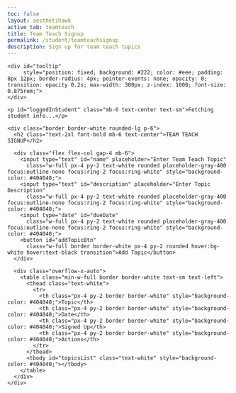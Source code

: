 ```yaml
---
toc: false
layout: aesthetihawk
active_tab: teamteach
title: Team Teach Signup
permalink: /student/teamteachsignup
description: Sign up for team teach topics
---
```


<div class="min-h-screen bg-neutral-900 text-white">
  <div class="max-w-5xl mx-auto py-10 px-4">

    <div id="tooltip" 
         style="position: fixed; background: #222; color: #eee; padding: 8px 12px; border-radius: 4px; pointer-events: none; opacity: 0; transition: opacity 0.2s; max-width: 300px; z-index: 1000; font-size: 0.875rem;">
    </div>

    <p id="loggedInStudent" class="mb-6 text-center text-sm">Fetching student info...</p>

    <div class="border border-white rounded-lg p-6">
      <h2 class="text-2xl font-bold mb-6 text-center">TEAM TEACH SIGNUP</h2>

      <div class="flex flex-col gap-4 mb-6">
        <input type="text" id="name" placeholder="Enter Team Teach Topic"
          class="w-full px-4 py-2 text-white rounded placeholder-gray-400 focus:outline-none focus:ring-2 focus:ring-white" style="background-color: #404040;">
        <input type="text" id="description" placeholder="Enter Topic Description"
          class="w-full px-4 py-2 text-white rounded placeholder-gray-400 focus:outline-none focus:ring-2 focus:ring-white" style="background-color: #404040;">
        <input type="date" id="dueDate"
          class="w-full px-4 py-2 text-white rounded placeholder-gray-400 focus:outline-none focus:ring-2 focus:ring-white" style="background-color: #404040;">
        <button id="addTopicBtn"
          class="w-full border border-white px-4 py-2 rounded hover:bg-white hover:text-black transition">Add Topic</button>
      </div>

      <div class="overflow-x-auto">
        <table class="min-w-full border border-white text-sm text-left">
          <thead class="text-white">
            <tr>
              <th class="px-4 py-2 border border-white" style="background-color: #404040;">Topic</th>
              <th class="px-4 py-2 border border-white" style="background-color: #404040;">Date</th>
              <th class="px-4 py-2 border border-white" style="background-color: #404040;">Signed Up</th>
              <th class="px-4 py-2 border border-white" style="background-color: #404040;">Actions</th>
            </tr>
          </thead>
          <tbody id="topicsList" class="text-white" style="background-color: #404040;"></tbody>
        </table>
      </div>
    </div>
  </div>
</div>

<script type="module">
import { javaURI, fetchOptions } from '{{site.baseurl}}/assets/js/api/config.js';

let loggedInStudent = null;
let userId = -1;
let StuName = "";

function formatDateToMMDDYYYY(dateStr) {
  const [year, month, day] = dateStr.split("-");
  return `${month}/${day}/${year}`;
}

async function getUserId() {
  const url_persons = `${javaURI}/api/person/get`;
  try {
    const response = await fetch(url_persons, fetchOptions);
    if (!response.ok) throw new Error(`Spring server response: ${response.status}`);
    const data = await response.json();
    userId = data.id;
    StuName = data.name;
    document.getElementById("loggedInStudent").innerText = `Logged in as: ${StuName}`;
    fetchTopics();
  } catch (error) {
    console.error("Java Database Error:", error);
    document.getElementById("loggedInStudent").innerText = "Error fetching student info.";
  }
}

async function fetchTopics() {
  try {
    let response = await fetch(`${javaURI}/api/assignments/debug`, fetchOptions);
    let topics = await response.json();
    let filteredTopics = topics.filter(topic => topic.type === "teamteach");

    let topicsList = document.getElementById("topicsList");
    topicsList.innerHTML = "";
    await Promise.all(filteredTopics.map(topic => fetchAssignTopics(topic)));
  } catch (error) {
    console.error("Error fetching topics:", error);
  }
}

async function fetchAssignTopics(topic) {
  try {
    let response = await fetch(`${javaURI}/api/submissions/assignment/${topic.id}`, fetchOptions);
    let data = await response.json();
    let assignments = Array.isArray(data) ? data : [];

    let studentsSet = new Set();
    let studentsTextArray = [];

    assignments.forEach(assignment => {
      if (Array.isArray(assignment.students)) {
        assignment.students.forEach(s => {
          if (!studentsSet.has(s.id)) {
            studentsSet.add(s.id);
            studentsTextArray.push(`${s.name} (${s.id})`);
          }
        });
      } else if (assignment.students && typeof assignment.students === 'string') {
        assignment.students.split(',').forEach(name => {
          if (!studentsSet.has(name.trim())) {
            studentsSet.add(name.trim());
            studentsTextArray.push(name.trim());
          }
        });
      }
    });

    const studentsText = studentsTextArray.length > 0 ? studentsTextArray.join(', ') : "None";
    const alreadySignedUp = studentsSet.has(userId);

    let row = document.createElement("tr");
    row.innerHTML = `
      <td class="border border-white px-4 py-2 tooltip-target" data-description="${topic.description.replace(/"/g, '&quot;')}">${topic.name}</td>
      <td class="border border-white px-4 py-2">${topic.dueDate}</td>
      <td class="border border-white px-4 py-2">${studentsText}</td>
      <td class="border border-white px-4 py-2">
        <button class="border border-white px-3 py-1 rounded text-sm transition ${alreadySignedUp ? 'opacity-50 cursor-not-allowed' : 'hover:bg-white hover:text-black'}" data-topic-id="${topic.id}" ${alreadySignedUp ? 'disabled' : ''}>
          ${alreadySignedUp ? 'Signed Up' : 'Sign Up'}
        </button>
      </td>`;

    if (!alreadySignedUp) {
      row.querySelector("button").addEventListener("click", function () {
        signUpForTopic(topic.id);
      });
    }

    document.getElementById("topicsList").appendChild(row);
  } catch (error) {
    console.error("Error fetching topic assignments:", error);
  }
}

async function addTopic() {
  let name = document.getElementById("name").value;
  let description = document.getElementById("description").value;
  let rawDate = document.getElementById("dueDate").value;

  if (!name || !description || !rawDate) {
    alert("Please fill in all fields.");
    return;
  }

  let dueDate = formatDateToMMDDYYYY(rawDate);
  const url = `${javaURI}/api/assignments/create?name=${encodeURIComponent(name)}&type=teamteach&description=${encodeURIComponent(description)}&points=1.0&dueDate=${encodeURIComponent(dueDate)}`;

  try {
    let response = await fetch(url, { method: "POST", headers: { "Content-Type": "application/json" } });
    if (response.ok) {
      document.getElementById("name").value = "";
      document.getElementById("description").value = "";
      document.getElementById("dueDate").value = "";
      fetchTopics();
    } else {
      console.error("Failed to add topic");
    }
  } catch (error) {
    console.error("Error adding topic:", error);
  }
}

async function signUpForTopic(id) {
  if (userId === -1) {
    alert("Please login first");
    return;
  }

  const data = {
    assignmentId: id,
    studentIds: [userId],
    content: "test",
    comment: "",
    isLate: false
  };

  try {
    let response = await fetch(`${javaURI}/api/submissions/submit/${id}`, {
      method: "POST",
      headers: { "Content-Type": "application/json" },
      body: JSON.stringify(data)
    });

    if (response.ok) {
      fetchTopics();
    } else {
      console.error("Failed to sign up for topic");
      alert("Failed to sign up. Please try again.");
    }
  } catch (error) {
    console.error("Error signing up for topic:", error);
    alert("Error signing up. Please try again.");
  }
}

document.addEventListener("DOMContentLoaded", () => {
  getUserId();
  document.getElementById("addTopicBtn").addEventListener("click", addTopic);
});

const tooltip = document.getElementById("tooltip");

document.addEventListener("mouseover", (e) => {
  if (e.target.classList.contains("tooltip-target")) {
    const desc = e.target.getAttribute("data-description");
    if (desc) {
      tooltip.textContent = desc;
      tooltip.style.opacity = "1";
    }
  }
});

document.addEventListener("mousemove", (e) => {
  if (tooltip.style.opacity === "1") {
    let x = e.clientX + 15;
    let y = e.clientY + 15;

    if (x + tooltip.offsetWidth > window.innerWidth) {
      x = e.clientX - tooltip.offsetWidth - 15;
    }
    if (y + tooltip.offsetHeight > window.innerHeight) {
      y = e.clientY - tooltip.offsetHeight - 15;
    }

    tooltip.style.left = x + "px";
    tooltip.style.top = y + "px";
  }
});

document.addEventListener("mouseout", (e) => {
  if (e.target.classList.contains("tooltip-target")) {
    tooltip.style.opacity = "0";
  }
});
</script>